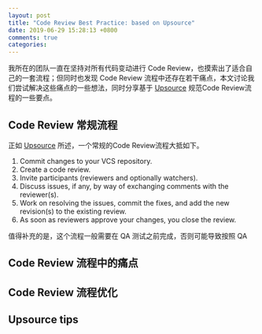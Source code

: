 ```yaml
---
layout: post
title: "Code Review Best Practice: based on Upsource"
date: 2019-06-29 15:28:13 +0800
comments: true
categories: 
---
```




我所在的团队一直在坚持对所有代码变动进行 Code Review，也摸索出了适合自己的一套流程；但同时也发现 Code Review 流程中还存在若干痛点，本文讨论我们尝试解决这些痛点的一些想法，同时分享基于 [Upsource](https://www.jetbrains.com/help/upsource/ ) 规范Code Review流程的一些要点。

## Code Review 常规流程

正如 [Upsource](https://www.jetbrains.com/help/upsource/codereview-author.html ) 所述，一个常规的Code Review流程大抵如下。

1. Commit changes to your VCS repository.
2. Create a code review.
3. Invite participants (reviewers and optionally watchers).
4. Discuss issues, if any, by way of exchanging comments with the reviewer(s).
5. Work on resolving the issues, commit the fixes, and add the new revision(s) to the existing review.
6. As soon as reviewers approve your changes, you close the review.



值得补充的是，这个流程一般需要在 QA 测试之前完成，否则可能导致按照 QA

## Code Review 流程中的痛点



## Code Review 流程优化





## Upsource tips

